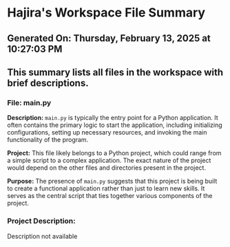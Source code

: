 # Hajira's Workspace File Summary
## Generated On: Thursday, February 13, 2025 at 10:27:03 PM
This summary lists all files in the workspace with brief descriptions.
---
### File: main.py

**Description:**
`main.py` is typically the entry point for a Python application. It often contains the primary logic to start the application, including initializing configurations, setting up necessary resources, and invoking the main functionality of the program.

**Project:**
This file likely belongs to a Python project, which could range from a simple script to a complex application. The exact nature of the project would depend on the other files and directories present in the project.

**Purpose:**
The presence of `main.py` suggests that this project is being built to create a functional application rather than just to learn new skills. It serves as the central script that ties together various components of the project. 
### Project Description:
 Description not available

